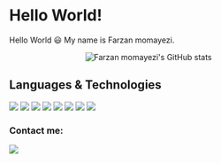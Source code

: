 ﻿# Hello World!

Hello World 😃
My name is Farzan momayezi.


<p align="center">
  <img src="https://github-readme-stats.vercel.app/api?username=Farzan-lab&show_icons=true&theme=monokai" alt="Farzan momayezi's GitHub stats" />
</p>

## Languages & Technologies

[![](https://img.shields.io/badge/-python3-orange?style=for-the-badge&logo=python)](https://www.python.org/)
[![](https://img.shields.io/badge/-c-orange?style=for-the-badge&logo=c)](https://en.wikipedia.org/wiki/C_%28programming_language%29)
[![](https://img.shields.io/badge/-django-orange?style=for-the-badge&logo=django)](https://www.djangoproject.com/)
[![](https://img.shields.io/badge/-PostgreSQL-orange?style=for-the-badge&logo=PostgreSQL)](postgresql.org)
[![](https://img.shields.io/badge/-mongodb-orange?style=for-the-badge&logo=mongodb)](https://www.mongodb.com/)
[![](https://img.shields.io/badge/-css-orange?style=for-the-badge&logo=css)](https://www.w3.org/TR/CSS/#css)
[![](https://img.shields.io/badge/-html-orange?style=for-the-badge&logo=html)](https://html.spec.whatwg.org/)
[![](https://img.shields.io/badge/-html-orange?style=for-the-badge&logo=java)](https://www.oracle.com/java/)


### Contact me:

[![](https://img.shields.io/badge/-farzanmomayezi@gmail.com-lightgray?style=for-the-badge&logo=gmail)](mailto:farzanmomayezi@gmail.com)
